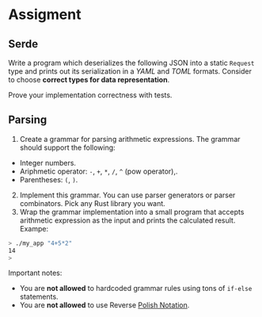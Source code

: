 # Assigment

## Serde

Write a program which deserializes the following JSON into a static `Request` type and prints out its serialization in a _YAML_ and _TOML_ formats. Consider to choose **correct types for data representation**.

Prove your implementation correctness with tests.

## Parsing

1. Create a grammar for parsing arithmetic expressions. The grammar should support the following:
  - Integer numbers.
  - Ariphmetic operator: `-`, `+`, `*`, `/`, `^` (pow operator),.
  - Parentheses: `(`, `)`.
2. Implement this grammar. You can use parser generators or parser combinators. Pick any Rust library you want.
3. Wrap the grammar implementation into a small program that accepts arithmetic expression as the input and prints the calculated result. Exampe:
  ```bash
  > ./my_app "4+5*2"
  14
  >
  ```

Important notes:

- You are **not allowed** to hardcoded grammar rules using tons of `if-else` statements.
- You are **not allowed** to use Reverse [Polish Notation](https://en.wikipedia.org/wiki/Reverse_Polish_notation).
